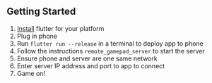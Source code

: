 ## Getting Started
1. [Install](https://flutter.dev/docs/get-started/install) flutter for your platform
2. Plug in phone
3. Run `flutter run --release` in a terminal to deploy app to phone
4. Follow the instructions `remote_gamepad_server` to start the server
5. Ensure phone and server are one same network
6. Enter server IP address and port to app to connect
7. Game on!